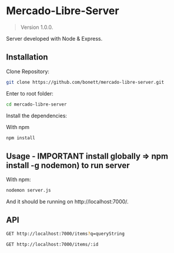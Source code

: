 # Mercado-Libre-Server

> Version 1.0.0.

Server developed with Node & Express. 

## Installation

Clone Repository:

```sh
git clone https://github.com/bonett/mercado-libre-server.git
```

Enter to root folder:

```sh
cd mercado-libre-server
```

Install the dependencies:

With npm

```sh
npm install
```

## Usage - IMPORTANT install globally => npm install -g nodemon) to run server

With npm: 

```sh
nodemon server.js
```


And it should be running on http://localhost:7000/.


## API 

```sh
GET http://localhost:7000/items?q=queryString
```

```sh
GET http://localhost:7000/items/:id
```
